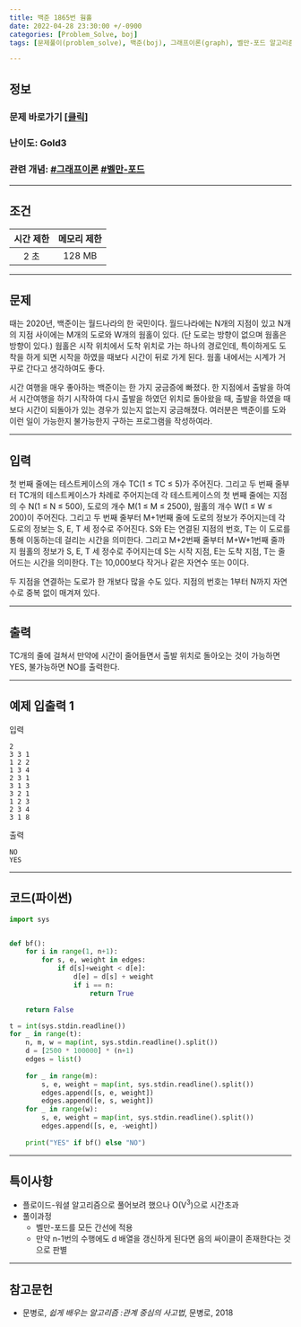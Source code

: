 ```yaml
---
title: 백준 1865번 웜홀
date: 2022-04-28 23:30:00 +/-0900
categories: [Problem_Solve, boj]
tags: [문제풀이(problem_solve), 백준(boj), 그래프이론(graph), 벨만-포드 알고리즘(bellman-ford)]

---
```

## 정보
### 문제 바로가기 [[클릭](https://www.acmicpc.net/problem/1865)]
### 난이도: Gold3
### 관련 개념: [#그래프이론](https://www.acmicpc.net/problemset?sort=ac_desc&algo=7) [#벨만-포드](https://www.acmicpc.net/problemset?sort=ac_desc&algo=10)

---
## 조건

시간 제한|메모리 제한
:---:|:---:
2 초|128 MB

---
## 문제
때는 2020년, 백준이는 월드나라의 한 국민이다. 월드나라에는 N개의 지점이 있고 N개의 지점 사이에는 M개의 도로와 W개의 웜홀이 있다. (단 도로는 방향이 없으며 웜홀은 방향이 있다.) 웜홀은 시작 위치에서 도착 위치로 가는 하나의 경로인데, 특이하게도 도착을 하게 되면 시작을 하였을 때보다 시간이 뒤로 가게 된다. 웜홀 내에서는 시계가 거꾸로 간다고 생각하여도 좋다.

시간 여행을 매우 좋아하는 백준이는 한 가지 궁금증에 빠졌다. 한 지점에서 출발을 하여서 시간여행을 하기 시작하여 다시 출발을 하였던 위치로 돌아왔을 때, 출발을 하였을 때보다 시간이 되돌아가 있는 경우가 있는지 없는지 궁금해졌다. 여러분은 백준이를 도와 이런 일이 가능한지 불가능한지 구하는 프로그램을 작성하여라.

---
## 입력
첫 번째 줄에는 테스트케이스의 개수 TC(1 ≤ TC ≤ 5)가 주어진다. 그리고 두 번째 줄부터 TC개의 테스트케이스가 차례로 주어지는데 각 테스트케이스의 첫 번째 줄에는 지점의 수 N(1 ≤ N ≤ 500), 도로의 개수 M(1 ≤ M ≤ 2500), 웜홀의 개수 W(1 ≤ W ≤ 200)이 주어진다. 그리고 두 번째 줄부터 M+1번째 줄에 도로의 정보가 주어지는데 각 도로의 정보는 S, E, T 세 정수로 주어진다. S와 E는 연결된 지점의 번호, T는 이 도로를 통해 이동하는데 걸리는 시간을 의미한다. 그리고 M+2번째 줄부터 M+W+1번째 줄까지 웜홀의 정보가 S, E, T 세 정수로 주어지는데 S는 시작 지점, E는 도착 지점, T는 줄어드는 시간을 의미한다. T는 10,000보다 작거나 같은 자연수 또는 0이다.

두 지점을 연결하는 도로가 한 개보다 많을 수도 있다. 지점의 번호는 1부터 N까지 자연수로 중복 없이 매겨져 있다.

---
## 출력
TC개의 줄에 걸쳐서 만약에 시간이 줄어들면서 출발 위치로 돌아오는 것이 가능하면 YES, 불가능하면 NO를 출력한다.

---
## 예제 입출력 1
입력
```
2
3 3 1
1 2 2
1 3 4
2 3 1
3 1 3
3 2 1
1 2 3
2 3 4
3 1 8
```

출력
```
NO
YES
```

---
## 코드(파이썬)
```python
import sys


def bf():
    for i in range(1, n+1):
        for s, e, weight in edges:
            if d[s]+weight < d[e]:
                d[e] = d[s] + weight
                if i == n:
                    return True

    return False

t = int(sys.stdin.readline())
for _ in range(t):
    n, m, w = map(int, sys.stdin.readline().split())
    d = [2500 * 100000] * (n+1)
    edges = list()
    
    for _ in range(m):
        s, e, weight = map(int, sys.stdin.readline().split())
        edges.append([s, e, weight])
        edges.append([e, s, weight])
    for _ in range(w):
        s, e, weight = map(int, sys.stdin.readline().split())
        edges.append([s, e, -weight])
        
    print("YES" if bf() else "NO")

```

---
## 특이사항
- 플로이드-워셜 알고리즘으로 풀어보려 했으나 O(V<sup>3</sup>)으로 시간초과
- 풀이과정
  - 벨만-포드를 모든 간선에 적용
  - 만약 n-1번의 수행에도 d 배열을 갱신하게 된다면 음의 싸이클이 존재한다는 것으로 판별

---
## 참고문헌
- 문병로, *쉽게 배우는 알고리즘 :관계 중심의 사고법*, 문병로, 2018
